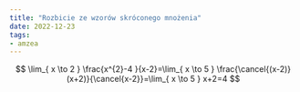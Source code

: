```yaml
---
title: "Rozbicie ze wzorów skróconego mnożenia"
date: 2022-12-23
tags:
- amzea
---
```


$$
\lim_{ x \to 2 } \frac{x^{2}-4 }{x-2}=\lim_{ x \to 5 } \frac{\cancel{(x-2)} (x+2)}{\cancel{x-2}}=\lim_{ x \to 5 } x+2=4
$$
